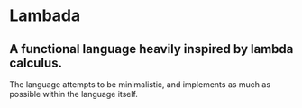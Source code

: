 # Lambada
## A functional language heavily inspired by lambda calculus.

The language attempts to be minimalistic, and implements as much as possible within the language itself.
